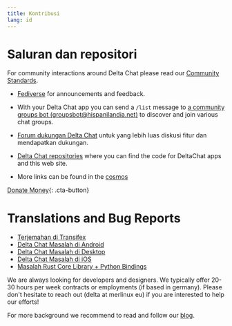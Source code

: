 ```yaml
---
title: Kontribusi
lang: id
---
```


# Saluran dan repositori

For community interactions around Delta Chat please read our [Community Standards](community-standards).

- [Fediverse](https://chaos.social/web/@delta) for announcements and feedback.

- With your Delta Chat app you can send a `/list` message to [a community
  groups bot (groupsbot@hispanilandia.net)](mailto:groupsbot@hispanilandia.net) to discover and join various chat groups.

- [Forum dukungan Delta Chat](https://support.delta.chat) untuk yang lebih luas
diskusi fitur dan mendapatkan dukungan.

- [Delta Chat repositories](https://github.com/deltachat/) where you can
  find the code for DeltaChat apps and this web site.

- More links can be found in the [cosmos](https://cosmos.delta.chat)

[Donate Money](donate){: .cta-button}

# Translations and Bug Reports

- [Terjemahan di Transifex](https://www.transifex.com/delta-chat/public/)
- [Delta Chat Masalah di Android](https://github.com/deltachat/deltachat-android/issues)
- [Delta Chat Masalah di Desktop](https://github.com/deltachat/deltachat-desktop/issues)
- [Delta Chat Masalah di iOS](https://github.com/deltachat/deltachat-ios/issues)
- [Masalah Rust Core Library + Python Bindings](https://github.com/deltachat/deltachat-core-rust/issues)

We are always looking for developers and designers.
We typically offer 20-30 hours per week contracts or employments (if based in germany).
Please don't hesitate to reach out (delta at merlinux eu)
if you are interested to help our efforts!

For more background we recommend to read and follow our [blog](https://delta.chat/en/blog).
